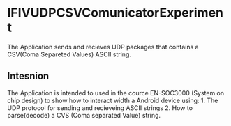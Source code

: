 IFIVUDPCSVComunicatorExperiment
===============================

The Application sends and recieves UDP packages that contains a CSV(Coma Separeted Values) ASCII string.


Intesnion
--------------------------
The Application is intended to used in the cource EN-SOC3000 (System on chip design) to show how to interact
 width a Android device using:
     1. The UDP protocol for sending and recieveing ASCII strings
     2. How to parse(decode) a CVS (Coma separated Value) string.

